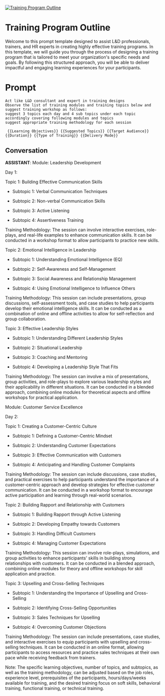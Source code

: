
[![Training Program Outline](https://flow-prompt-covers.s3.us-west-1.amazonaws.com/icon/futuristic/futu_6.png)]()
# Training Program Outline 
Welcome to this prompt template designed to assist L&D professionals, trainers, and HR experts in creating highly effective training programs. In this template, we will guide you through the process of designing a training program that is tailored to meet your organization's specific needs and goals. By following this structured approach, you will be able to deliver impactful and engaging learning experiences for your participants.

# Prompt

```
Act like L&D consultant and expert in training designs
Observe the list of training modules and training topics below and suggest training workshop as follows:
suggest 3 topics each day and 4 sub topics under each topic accordingly covering following modules and topics
suggest appropriate training methodology for each session

 {{Learning Objectives}} {{Suggested Topics}} {{Target Audience}} {{Duration}} {{Type of Training}} {{Delivery Mode}}
```

## Conversation

**ASSISTANT**: Module: Leadership Development



Day 1:



Topic 1: Building Effective Communication Skills

- Subtopic 1: Verbal Communication Techniques

- Subtopic 2: Non-verbal Communication Skills

- Subtopic 3: Active Listening

- Subtopic 4: Assertiveness Training



Training Methodology: The session can involve interactive exercises, role-plays, and real-life examples to enhance communication skills. It can be conducted in a workshop format to allow participants to practice new skills.



Topic 2: Emotional Intelligence in Leadership

- Subtopic 1: Understanding Emotional Intelligence (EQ)

- Subtopic 2: Self-Awareness and Self-Management

- Subtopic 3: Social Awareness and Relationship Management

- Subtopic 4: Using Emotional Intelligence to Influence Others



Training Methodology: This session can include presentations, group discussions, self-assessment tools, and case studies to help participants develop their emotional intelligence skills. It can be conducted as a combination of online and offline activities to allow for self-reflection and group collaboration.



Topic 3: Effective Leadership Styles

- Subtopic 1: Understanding Different Leadership Styles

- Subtopic 2: Situational Leadership

- Subtopic 3: Coaching and Mentoring

- Subtopic 4: Developing a Leadership Style That Fits



Training Methodology: The session can involve a mix of presentations, group activities, and role-plays to explore various leadership styles and their applicability in different situations. It can be conducted in a blended approach, combining online modules for theoretical aspects and offline workshops for practical application.



Module: Customer Service Excellence



Day 2:



Topic 1: Creating a Customer-Centric Culture

- Subtopic 1: Defining a Customer-Centric Mindset

- Subtopic 2: Understanding Customer Expectations

- Subtopic 3: Effective Communication with Customers

- Subtopic 4: Anticipating and Handling Customer Complaints



Training Methodology: The session can include discussions, case studies, and practical exercises to help participants understand the importance of a customer-centric approach and develop strategies for effective customer communication. It can be conducted in a workshop format to encourage active participation and learning through real-world scenarios.



Topic 2: Building Rapport and Relationship with Customers

- Subtopic 1: Building Rapport through Active Listening

- Subtopic 2: Developing Empathy towards Customers

- Subtopic 3: Handling Difficult Customers

- Subtopic 4: Managing Customer Expectations



Training Methodology: This session can involve role-plays, simulations, and group activities to enhance participants' skills in building strong relationships with customers. It can be conducted in a blended approach, combining online modules for theory and offline workshops for skill application and practice.



Topic 3: Upselling and Cross-Selling Techniques

- Subtopic 1: Understanding the Importance of Upselling and Cross-Selling

- Subtopic 2: Identifying Cross-Selling Opportunities

- Subtopic 3: Sales Techniques for Upselling

- Subtopic 4: Overcoming Customer Objections



Training Methodology: The session can include presentations, case studies, and interactive exercises to equip participants with upselling and cross-selling techniques. It can be conducted in an online format, allowing participants to access resources and practice sales techniques at their own pace while receiving feedback from trainers.



Note: The specific learning objectives, number of topics, and subtopics, as well as the training methodology, can be adjusted based on the job roles, experience level, prerequisites of the participants, hours/days/weeks available for training, and the desired training focus on soft skills, behavioral training, functional training, or technical training.


